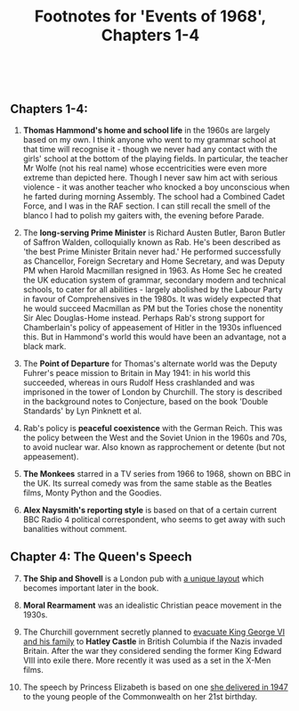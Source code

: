 ﻿---
layout: post
title: Footnotes for 'Events of 1968', Chapters 1-4
category: references
---

<br/>

## Chapters 1-4: 

1. **Thomas Hammond's home and school life** in the 1960s are largely based on my own. I think anyone who went to my grammar school at that time will recognise it - though we never had any contact with the girls' school at the bottom of the playing fields. In particular, the teacher Mr Wolfe (not his real name) whose eccentricities were even more extreme than depicted here. Though I never saw him act with serious violence - it was another teacher who knocked a boy unconscious when he farted during morning Assembly. The school had a Combined Cadet Force, and I was in the RAF section. I can still recall the smell of the blanco I had to polish my gaiters with, the evening before Parade. 

2. The **long-serving Prime Minister** is Richard Austen Butler, Baron Butler of Saffron Walden, colloquially known as Rab. He's been described as 'the best Prime Minister Britain never had.' He performed successfully as Chancellor, Foreign Secretary and Home Secretary, and was Deputy PM when Harold Macmillan resigned in 1963. As Home Sec he created the UK education system of grammar, secondary modern and technical schools, to cater for all abilities - largely abolished by the Labour Party in favour of Comprehensives in the 1980s. It was widely expected that he would succeed Macmillan as PM but the Tories chose the nonentity Sir Alec Douglas-Home instead. Perhaps Rab's strong support for Chamberlain's policy of appeasement of Hitler in the 1930s influenced this. But in Hammond's world this would have been an advantage, not a black mark.

3. The **Point of Departure** for Thomas's alternate world was the Deputy Fuhrer's peace mission to Britain in May 1941: in his world this succeeded, whereas in ours Rudolf Hess crashlanded and was imprisoned in the tower of London by Churchill. The story is described in the background notes to Conjecture, based on the book 'Double Standards' by Lyn Pinknett et al.

4. Rab's policy is **peaceful coexistence** with the German Reich. This was the policy between the West and the Soviet Union in the 1960s and 70s, to avoid nuclear war. Also known as rapprochement or detente (but not appeasement). 

5. **The Monkees** starred in a TV series from 1966 to 1968, shown on BBC in the UK. Its surreal comedy was from the same stable as the Beatles films, Monty Python and the Goodies.

6. **Alex Naysmith's reporting style** is based on that of a certain current BBC Radio 4 political correspondent, who seems to get away with such banalities without comment.

## Chapter 4:  The Queen's Speech

7. **The Ship and Shovell** is a London pub with [a unique layout](https://www.tripadvisor.co.uk/Restaurant_Review-g186338-d2074032-Reviews-Ship_Shovell-London_England.html) which becomes important later in the book. 

8. **Moral Rearmament** was an idealistic Christian peace movement in the 1930s.

9. The Churchill government secretly planned to [evacuate King George VI and his family](https://www.capitaldaily.ca/news/queen-elizabeth-hatley-castle-second-world-war-king-george) to **Hatley Castle** in British Columbia if the Nazis invaded Britain. After the war they considered sending the former King Edward VIII into exile there. More recently it was used as a set in the X-Men films.  

10. The speech by Princess Elizabeth is based on one [she delivered in 1947](https://www.royal.uk/21st-birthday-speech-21-april-1947) to the young people of the Commonwealth on her 21st birthday. 



<br/>

 

   
  
 

